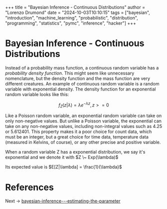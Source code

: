 +++
title = "Bayesian Inference - Continuous Distributions"
author = "Lorenzo Drumond"
date = "2024-10-03T10:10:15"
tags = ["bayesian",  "introduction",  "machine_learning",  "probabilistic",  "distribution",  "programming",  "statistics",  "pymc",  "inference",  "hacker"]
+++


# Bayesian Inference - Continuous Distributions

Instead of a probability mass function, a continuous random variable has a _probability density function_. This might seem like unnecessary nomenclature, but the density function and the mass function are very different creatures. An example of continuous random variable is a random variable with exponential density. The density function for an exponential random variable looks like this:

$$
f_Z(z|\lambda) = \lambda e^{-\lambda z}, z >= 0
$$

Like a Poisson random variable, an exponential random variable can take on only non-negative values. But unlike a Poisson variable, the exponential can take on any non-negative values, including non-integral values such as 4.25 or 5.612401. This property makes it a poor choice for count data, which must be an integer, but a great choice for time data, temperature data (measured in Kelvins, of course), or any other precise and positive variable.

When a random variable Z has a exponential distribution, we say it's exponential and we denote it with $Z \~ Exp(\lambda)$

Its expected value is $E[Z|\lambda] = \frac{1}{\lambda}$

# References

Next -> [bayesian-inference---estimating-the-parameter](/wiki/bayesian-inference---estimating-the-parameter/)
